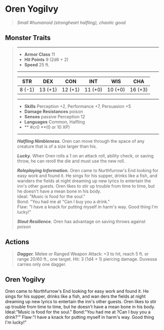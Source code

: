 # Oren Yogilvy
>*Small #humanoid (strongheart halfling), chaotic good*
## Monster Traits
>___
>- **Armor Class** 11
>- **Hit Points** 9 (2d6 + 2)
>- **Speed** 25 ft.
>___
>|STR|DEX|CON|INT|WIS|CHA|
>|:---:|:---:|:---:|:---:|:---:|:---:|
>|8 (-1)|13 (+1)|12 (+1)|11 (+0)|10 (+0)|16 (+3)|
>___
>- **Skills** Perception +2, Performance +7, Persuasion +5
>- **Damage Resistances** poison
>- **Senses** passive Perception 12
>- **Languages** Common, Halfling
>- ** #cr0 **(0 or 10 XP)
>___
>***Halfling Nimbleness.*** Oren can move through the space of any creature that is of a size larger than his.  
>
>***Lucky.*** When Oren rolls a 1 on an attack roll, ability check, or saving throw, he can reroll the die and must use the new roll.  
>
>***Roleplaying Information.*** Oren came to Nurthfurrow's End looking for easy work and found it. He sings for his supper, drinks like a fish, and wanders the fields at night dreaming up new lyrics to entertain the inn's other guests. Oren likes to stir up trouble from time to time, but he doesn't have a mean bone in his body.  
>Ideal: "Music is food for the soul."  
>Bond: "You had me at "Can I buy you a drink."  
>Flaw: "I have a knack for putting myself in harm's way. Good thing I'm lucky!"  
>
>***Stout Resilience.*** Oren has advantage on saving throws against poison  
>
## Actions
>***Dagger.*** Melee  or Ranged Weapon Attack: +3 to hit, reach 5 ft. or range 20/60 ft., one target. Hit: 3 (1d4 + 1) piercing damage. Duvessa carries only one dagger.
## Oren Yogilvy
Oren came to Northfurrow's End looking for easy work and found it. He sings for his supper, drinks like a fish, and wan ders the fields at night dreaming up new lyrics to entertain the inn's other guests. Oren likes to stir up trouble from time to time, but he doesn't have a mean bone in his body.
Ideal:"Music is food for the soul."
Bond:"You had me at ?Can I buy you a drink?'"
Flaw:"I have a knack for putting myself in harm's way. Good thing I'm lucky!"